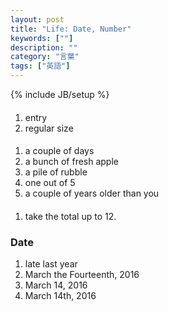 ```yaml
---
layout: post
title: "Life: Date, Number"
keywords: [""]
description: ""
category: "言葉"
tags: ["英語"]
---
```

{% include JB/setup %}

####
1. entry
2. regular size

####
1. a couple of days
3. a bunch of fresh apple
4. a pile of rubble
5. one out of 5
6. a couple of years older than you



####
1. take the total up to 12.


### Date

1. late last year
2. March the Fourteenth, 2016
3. March 14, 2016
4. March 14th, 2016
